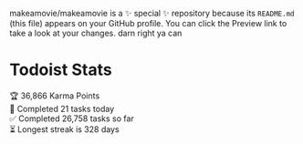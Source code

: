 makeamovie/makeamovie is a ✨ special ✨ repository because its `README.md` (this file) appears on your GitHub profile.
You can click the Preview link to take a look at your changes. darn right ya can

# Todoist Stats

<!-- TODO-IST:START -->
🏆  36,866 Karma Points           
🌸  Completed 21 tasks today           
✅  Completed 26,758 tasks so far           
⏳  Longest streak is 328 days
<!-- TODO-IST:END -->